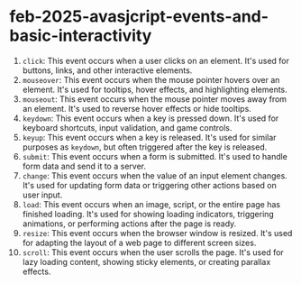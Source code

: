 # feb-2025-avasjcript-events-and-basic-interactivity

1. `click`: This event occurs when a user clicks on an element. It's used for buttons, links, and other interactive elements.
2. `mouseover`: This event occurs when the mouse pointer hovers over an element. It's used for tooltips, hover effects, and highlighting elements.
3. `mouseout`: This event occurs when the mouse pointer moves away from an element. It's used to reverse hover effects or hide tooltips.
4. `keydown`: This event occurs when a key is pressed down. It's used for keyboard shortcuts, input validation, and game controls.
5. `keyup`: This event occurs when a key is released. It's used for similar purposes as `keydown`, but often triggered after the key is released.
6. `submit`: This event occurs when a form is submitted. It's used to handle form data and send it to a server.
7. `change`: This event occurs when the value of an input element changes. It's used for updating form data or triggering other actions based on user input.
8. `load`: This event occurs when an image, script, or the entire page has finished loading. It's used for showing loading indicators, triggering animations, or performing actions after the page is ready.
9. `resize`: This event occurs when the browser window is resized. It's used for adapting the layout of a web page to different screen sizes.
10. `scroll`: This event occurs when the user scrolls the page. It's used for lazy loading content, showing sticky elements, or creating parallax effects.
